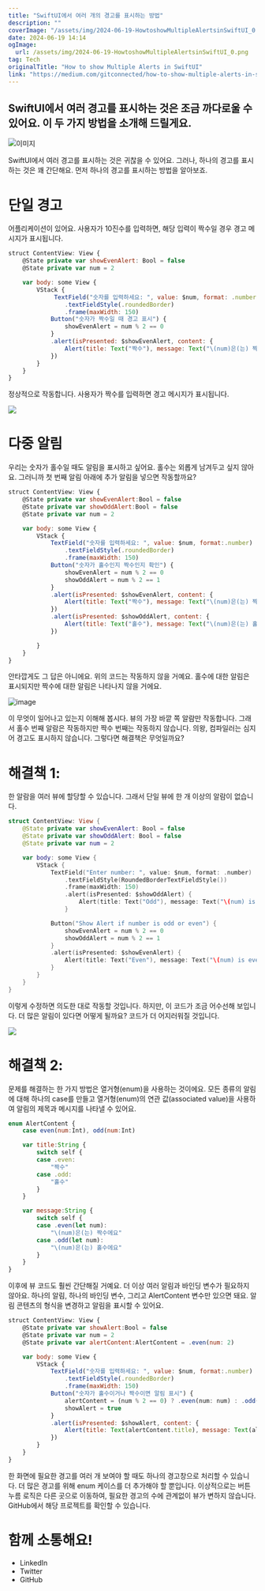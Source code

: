 ```yaml
---
title: "SwiftUI에서 여러 개의 경고를 표시하는 방법"
description: ""
coverImage: "/assets/img/2024-06-19-HowtoshowMultipleAlertsinSwiftUI_0.png"
date: 2024-06-19 14:14
ogImage:
  url: /assets/img/2024-06-19-HowtoshowMultipleAlertsinSwiftUI_0.png
tag: Tech
originalTitle: "How to show Multiple Alerts in SwiftUI"
link: "https://medium.com/gitconnected/how-to-show-multiple-alerts-in-swiftui-252f4528ad90"
---
```


## SwiftUI에서 여러 경고를 표시하는 것은 조금 까다로울 수 있어요. 이 두 가지 방법을 소개해 드릴게요.

![이미지](/assets/img/2024-06-19-HowtoshowMultipleAlertsinSwiftUI_0.png)

SwiftUI에서 여러 경고를 표시하는 것은 귀찮을 수 있어요. 그러나, 하나의 경고를 표시하는 것은 꽤 간단해요. 먼저 하나의 경고를 표시하는 방법을 알아보죠.

# 단일 경고

<div class="content-ad"></div>

어플리케이션이 있어요. 사용자가 10진수를 입력하면, 해당 입력이 짝수일 경우 경고 메시지가 표시됩니다.

```js
struct ContentView: View {
    @State private var showEvenAlert: Bool = false
    @State private var num = 2

    var body: some View {
        VStack {
             TextField("숫자를 입력하세요: ", value: $num, format: .number)
                .textFieldStyle(.roundedBorder)
                .frame(maxWidth: 150)
            Button("숫자가 짝수일 때 경고 표시") {
                showEvenAlert = num % 2 == 0
            }
            .alert(isPresented: $showEvenAlert, content: {
                Alert(title: Text("짝수"), message: Text("\(num)은(는) 짝수입니다"), dismissButton: .cancel() )
            })
        }
    }
}
```

정상적으로 작동합니다. 사용자가 짝수를 입력하면 경고 메시지가 표시됩니다.

<img src="https://miro.medium.com/v2/resize:fit:1200/1*uA2Shsj_0WoDUVHLylsHvw.gif" />

<div class="content-ad"></div>

# 다중 알림

우리는 숫자가 홀수일 때도 알림을 표시하고 싶어요. 홀수는 외롭게 남겨두고 싶지 않아요. 그러니까 첫 번째 알림 아래에 추가 알림을 넣으면 작동할까요?

```js
struct ContentView: View {
    @State private var showEvenAlert:Bool = false
    @State private var showOddAlert:Bool = false
    @State private var num = 2

    var body: some View {
        VStack {
            TextField("숫자를 입력하세요: ", value: $num, format:.number)
                .textFieldStyle(.roundedBorder)
                .frame(maxWidth: 150)
            Button("숫자가 홀수인지 짝수인지 확인") {
                showEvenAlert = num % 2 == 0
                showOddAlert = num % 2 == 1
            }
            .alert(isPresented: $showEvenAlert, content: {
                Alert(title: Text("짝수"), message: Text("\(num)은(는) 짝수입니다"), dismissButton: .cancel() )
            })
            .alert(isPresented: $showOddAlert, content: {
                Alert(title: Text("홀수"), message: Text("\(num)은(는) 홀수입니다"), dismissButton: .cancel() )
            })

        }
    }
}
```

안타깝게도 그 답은 아니에요. 위의 코드는 작동하지 않을 거예요. 홀수에 대한 알림은 표시되지만 짝수에 대한 알림은 나타나지 않을 거에요.

<div class="content-ad"></div>

![image](https://miro.medium.com/v2/resize:fit:1200/1*JtKMxr1kTj-vWjPfBfa0bw.gif)

이 무엇이 일어나고 있는지 이해해 봅시다. 뷰의 가장 바깥 쪽 알람만 작동합니다. 그래서 홀수 번째 알람은 작동하지만 짝수 번째는 작동하지 않습니다. 의왕, 컴파일러는 심지어 경고도 표시하지 않습니다. 그렇다면 해결책은 무엇일까요?

# 해결책 1:

한 알람을 여러 뷰에 할당할 수 있습니다. 그래서 단일 뷰에 한 개 이상의 알람이 없습니다.

<div class="content-ad"></div>

```swift
struct ContentView: View {
    @State private var showEvenAlert: Bool = false
    @State private var showOddAlert: Bool = false
    @State private var num = 2

    var body: some View {
        VStack {
            TextField("Enter number: ", value: $num, format: .number)
                .textFieldStyle(RoundedBorderTextFieldStyle())
                .frame(maxWidth: 150)
                .alert(isPresented: $showOddAlert) {
                    Alert(title: Text("Odd"), message: Text("\(num) is odd"), dismissButton: .cancel())
                }

            Button("Show Alert if number is odd or even") {
                showEvenAlert = num % 2 == 0
                showOddAlert = num % 2 == 1
            }
            .alert(isPresented: $showEvenAlert) {
                Alert(title: Text("Even"), message: Text("\(num) is even"), dismissButton: .cancel())
            }
        }
    }
}
```

이렇게 수정하면 의도한 대로 작동할 것입니다. 하지만, 이 코드가 조금 어수선해 보입니다. 더 많은 알림이 있다면 어떻게 될까요? 코드가 더 어지러워질 것입니다.

<img src="https://miro.medium.com/v2/resize:fit:1188/1*QoWoOOrtm-jHFuuIjTYEag.gif" />

# 해결책 2:

<div class="content-ad"></div>

문제를 해결하는 한 가지 방법은 열거형(enum)을 사용하는 것이에요. 모든 종류의 알림에 대해 하나의 case를 만들고 열거형(enum)의 연관 값(associated value)을 사용하여 알림의 제목과 메시지를 나타낼 수 있어요.

```js
enum AlertContent {
    case even(num:Int), odd(num:Int)

    var title:String {
        switch self {
        case .even:
            "짝수"
        case .odd:
            "홀수"
        }
    }

    var message:String {
        switch self {
        case .even(let num):
            "\(num)은(는) 짝수에요"
        case .odd(let num):
            "\(num)은(는) 홀수에요"
        }
    }
}
```

이후에 뷰 코드도 훨씬 간단해질 거예요. 더 이상 여러 알림과 바인딩 변수가 필요하지 않아요. 하나의 알림, 하나의 바인딩 변수, 그리고 AlertContent 변수만 있으면 돼요. 알림 콘텐츠의 형식을 변경하고 알림을 표시할 수 있어요.

```js
struct ContentView: View {
    @State private var showAlert:Bool = false
    @State private var num = 2
    @State private var alertContent:AlertContent = .even(num: 2)

    var body: some View {
        VStack {
            TextField("숫자를 입력하세요: ", value: $num, format:.number)
                .textFieldStyle(.roundedBorder)
                .frame(maxWidth: 150)
            Button("숫자가 홀수이거나 짝수이면 알림 표시") {
                alertContent = (num % 2 == 0) ? .even(num: num) : .odd(num: num)
                showAlert = true
            }
            .alert(isPresented: $showAlert, content: {
                Alert(title: Text(alertContent.title), message: Text(alertContent.message), dismissButton: .cancel() )
            })
        }
    }
}
```

<div class="content-ad"></div>

한 화면에 필요한 경고를 여러 개 보여야 할 때도 하나의 경고창으로 처리할 수 있습니다. 더 많은 경고를 위해 enum 케이스를 더 추가해야 할 뿐입니다. 이상적으로는 버튼 누름 로직은 다른 곳으로 이동하여, 필요한 경고의 수에 관계없이 뷰가 변하지 않습니다. GitHub에서 해당 프로젝트를 확인할 수 있습니다.

# 함께 소통해요!

- LinkedIn
- Twitter
- GitHub
